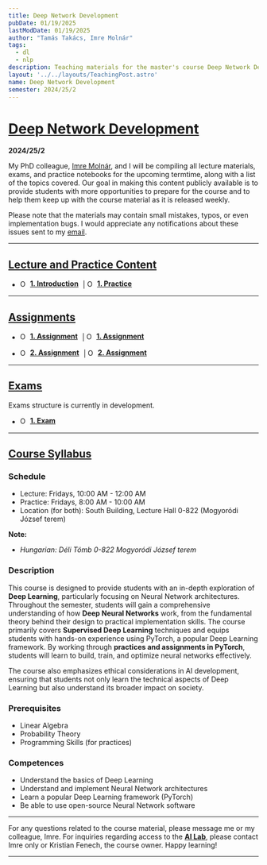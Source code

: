 ```yaml
---
title: Deep Network Development
pubDate: 01/19/2025
lastModDate: 01/19/2025
author: "Tamás Takács, Imre Molnár"
tags:
  - dl
  - nlp
description: Teaching materials for the master's course Deep Network Development (IPM-24fmiDNDEG), taught by myself and my PhD colleague Imre Molnár at Eötvös Loránd University (2024/25/2).
layout: '../../layouts/TeachingPost.astro'
name: Deep Network Development
semester: 2024/25/2
---
```


# <u>Deep Network Development</u>

**2024/25/2**

My PhD colleague, [Imre Molnár](https://curiouspercibal.github.io/), and I will be compiling all lecture materials, exams, and practice notebooks for the upcoming termtime, along with a list of the topics covered. Our goal in making this content publicly available is to provide students with more opportunities to prepare for the course and to help them keep up with the course material as it is released weekly.

Please note that the materials may contain small mistakes, typos, or even implementation bugs. I would appreciate any notifications about these issues sent to my [email](mailto:tamastheactual%40inf.elte.hu?subject=Issues%20with%20course%20material%20DND).

<hr class="border-1 border-t border-tcotta dark:border-dark-tcotta my-0" />

## <u> Lecture and Practice Content </u>

- <a href="" target="_blank" class="hover:text-tcotta dark:hover:text-dark-tcotta" style="display: inline-flex; align-items: center; text-decoration: none; margin-right: 5px;"><Image src="ppt.png" alt="Open PowerPoint" style="width: 15px; height: auto; margin-right: 5px;" /><strong><u>1. Introduction</u></strong></a> | <a href="" target="_blank" class="hover:text-tcotta dark:hover:text-dark-tcotta" style="display: inline-flex; align-items: center; text-decoration: none; margin-right: 5px;"><Image src="colab-color.png" alt="Open in Colab" style="width: 15px; height: auto; margin-right: 5px;" /><strong><u>1. Practice</strong></u></a>
<hr class="border-1 border-t border-tcotta dark:border-dark-tcotta my-0" />

## <u> Assignments </u>

- <a href="" target="_blank" class="hover:text-tcotta dark:hover:text-dark-tcotta" style="display: inline-flex; align-items: center; text-decoration: none; margin-right: 5px;"><Image src="pdf.png" alt="Open PowerPoint" style="width: 15px; height: auto; margin-right: 5px;" /><strong><u>1. Assignment</u></strong></a> | <a href="" target="_blank" class="hover:text-tcotta dark:hover:text-dark-tcotta" style="display: inline-flex; align-items: center; text-decoration: none; margin-right: 5px;"><Image src="colab-color.png" alt="Open PowerPoint" style="width: 15px; height: auto; margin-right: 5px;" /><strong><u>1. Assignment</u></strong></a>

- <a href="" target="_blank" class="hover:text-tcotta dark:hover:text-dark-tcotta" style="display: inline-flex; align-items: center; text-decoration: none; margin-right: 5px;"><Image src="pdf.png" alt="Open PowerPoint" style="width: 15px; height: auto; margin-right: 5px;" /><strong><u>2. Assignment</u></strong></a> | <a href="" target="_blank" class="hover:text-tcotta dark:hover:text-dark-tcotta" style="display: inline-flex; align-items: center; text-decoration: none; margin-right: 5px;"><Image src="colab-color.png" alt="Open PowerPoint" style="width: 15px; height: auto; margin-right: 5px;" /><strong><u>2. Assignment</u></strong></a>

<hr class="border-1 border-t border-tcotta dark:border-dark-tcotta my-0" />

## <u> Exams </u>

Exams structure is currently in development.

- <a href="" target="_blank" class="hover:text-tcotta dark:hover:text-dark-tcotta" style="display: inline-flex; align-items: center; text-decoration: none; margin-right: 5px;"><Image src="colab-color.png" alt="Open PowerPoint" style="width: 15px; height: auto; margin-right: 5px;" /><strong><u>1. Exam</u></strong></a>


<hr class="border-1 border-t border-tcotta dark:border-dark-tcotta my-0" />

## <u> Course Syllabus </u>

### Schedule

- Lecture: Fridays, 10:00 AM - 12:00 AM
- Practice: Fridays, 8:00 AM - 10:00 AM
- Location (for both): South Building, Lecture Hall 0-822 (Mogyoródi József terem)

**Note:**

- *Hungarian: Déli Tömb 0-822 Mogyoródi József terem*

### Description

This course is designed to provide students with an in-depth exploration of **Deep Learning**, particularly
focusing on Neural Network architectures. Throughout the semester, students will gain a comprehensive
understanding of how **Deep Neural Networks** work, from the fundamental theory behind their design to
practical implementation skills. The course primarily covers **Supervised Deep Learning** techniques and
equips students with hands-on experience using PyTorch, a popular Deep Learning framework. By working
through **practices and assignments in PyTorch**, students will learn to build, train, and optimize neural
networks effectively.

The course also emphasizes ethical considerations in AI development, ensuring that students not only learn
the technical aspects of Deep Learning but also understand its broader impact on society.

### Prerequisites

- Linear Algebra
- Probability Theory
- Programming Skills (for practices)

### Competences

- Understand the basics of Deep Learning
- Understand and implement Neural Network architectures
- Learn a popular Deep Learning framework (PyTorch)
- Be able to use open-source Neural Network software

<hr class="border-1 border-t border-tcotta dark:border-dark-tcotta my-0" />

For any questions related to the course material, please message me or my colleague, Imre. For inquiries regarding access to the <u>**AI Lab**</u>, please contact Imre only or Kristian Fenech, the course owner. Happy learning!

<hr class="border-1 border-t border-tcotta dark:border-dark-tcotta my-0" />